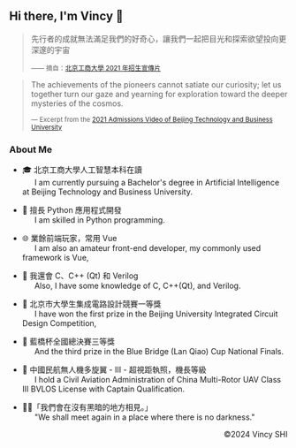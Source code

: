 ## Hi there, I'm Vincy 👋

> 先行者的成就無法滿足我們的好奇心，讓我們一起把目光和探索欲望投向更深邃的宇宙
>
> <sup>—— 摘自：[北京工商大學 2021 年招生宣傳片](https://www.bilibili.com/video/BV1io4y1y7DG/)</sup>

> The achievements of the pioneers cannot satiate our curiosity; let us together turn our gaze and yearning for exploration toward the deeper mysteries of the cosmos.
>
> <sup>— Excerpt from the [2021 Admissions Video of Beijing Technology and Business University](https://www.bilibili.com/video/BV1io4y1y7DG/)</sup>

### About Me

-   🎓 北京工商大學人工智慧本科在讀  
    &emsp;&nbsp; I am currently pursuing a Bachelor's degree in Artificial Intelligence at Beijing Technology and Business University.

-   💬 擅長 Python 應用程式開發  
    &emsp;&nbsp; I am skilled in Python programming.

-   🌐 業餘前端玩家，常用 Vue  
    &emsp;&nbsp; I am also an amateur front-end developer, my commonly used framework is Vue,

-   🌱 我還會 C、C++ (Qt) 和 Verilog  
    &emsp;&nbsp; Also, I have some knowledge of C, C++(Qt), and Verilog.

-   🥇 北京市大學生集成電路設計競賽一等獎  
    &emsp;&nbsp; I have won the first prize in the Beijing University Integrated Circuit Design Competition,

-   🥉 藍橋杯全國總決賽三等獎  
    &emsp;&nbsp; And the third prize in the Blue Bridge (Lan Qiao) Cup National Finals.

-   🚁 中國民航無人機多旋翼 - III - 超視距執照，機長等級  
    &emsp;&nbsp; I hold a Civil Aviation Administration of China Multi-Rotor UAV Class III BVLOS License with Captain Qualification.

-   🏳️‍⚧️「我們會在沒有黑暗的地方相見。」  
    &emsp;&nbsp; "We shall meet again in a place where there is no darkness."

<p align="right">©2024 Vincy SHI</p>
